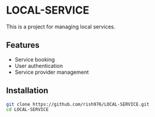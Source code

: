 # LOCAL-SERVICE

This is a project for managing local services.  
## Features
- Service booking
- User authentication
- Service provider management

## Installation
```bash
git clone https://github.com/rish976/LOCAL-SERVICE.git
cd LOCAL-SERVICE
